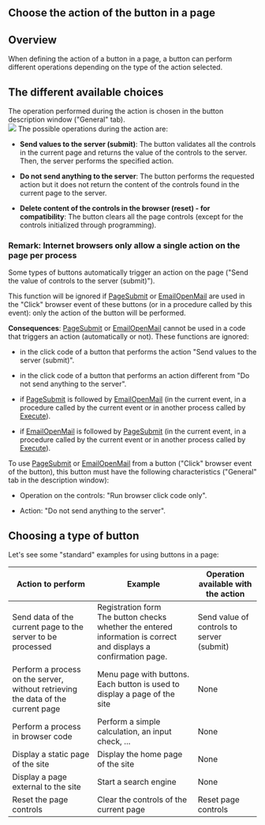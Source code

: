 


## Choose the action of the button in a page
			



<a name="NOTE1"></a>
<a name="NOTE1_1"></a>


## Overview
<a name="overview_ELTTEXTE000189"></a>
When defining the action of a button in a page, a button can perform different operations depending on the type of the action selected.

<a name="NOTE2"></a>
<a name="NOTE2_1"></a>


## The different available choices
<a name="the_different_available_choices_ELTTEXTE000213"></a>
The operation performed during the action is chosen in the button description window ("General" tab).<br>![](https://doc.pcsoft.fr/en-US/images/image.awp?langid=3&name=Btn_operation1.gif)
The possible operations during the action are:

- **Send values to the server (submit)**: 
	The button validates all the controls in the current page and returns the value of the controls to the server. Then, the server performs the specified action.

- **Do not send anything to the server**: 
	The button performs the requested action but it does not return the content of the controls found in the current page to the server.

- **Delete content of the controls in the browser (reset) - for compatibility**:
	The button clears all the page controls (except for the controls initialized through programming).



<a name="NOTE2_2"></a>


### Remark: Internet browsers only allow a single action on the page per process
<a name="remark_internet_browsers_only_allow_single_action_the_page_per_process_ELTPARAGRAPHE000035"></a>

Some types of buttons automatically trigger an action on the page ("Send the value of controls to the server (submit)").

This function will be ignored if [PageSubmit](../WDLang2/3058020.md) or [EmailOpenMail](../WDLang2/3032021.md) are used in the "Click" browser event of these buttons (or in a procedure called by this event): only the action of the button will be performed.

**Consequences**: [PageSubmit](../WDLang2/3058020.md) or [EmailOpenMail](../WDLang2/3032021.md) cannot be used in a code that triggers an action (automatically or not). These functions are ignored:

- in the click code of a button that performs the action "Send values to the server (submit)".

- in the click code of a button that performs an action different from "Do not send anything to the server".

- if [PageSubmit](../WDLang2/3058020.md) is followed by [EmailOpenMail](../WDLang2/3032021.md) (in the current event, in a procedure called by the current event or in another process called by [Execute](../WDLang1/3013041.md)).

- if [EmailOpenMail](../WDLang2/3032021.md) is followed by [PageSubmit](../WDLang2/3058020.md) (in the current event, in a procedure called by the current event or in another process called by [Execute](../WDLang1/3013041.md)).




To use [PageSubmit](../WDLang2/3058020.md) or [EmailOpenMail](../WDLang2/3032021.md) from a button ("Click" browser event of the button), this button must have the following characteristics ("General" tab in the description window):

- Operation on the controls: "Run browser click code only". 

- Action: "Do not send anything to the server".




<a name="NOTE3"></a>
<a name="NOTE3_1"></a>


## Choosing a type of button
<a name="choosing_type_button_ELTTEXTE000243"></a>
Let's see some "standard" examples for using buttons in a page:


| Action to perform | Example | Operation available with the action |
| --- | --- | --- |
| Send data of the current page to the server to be processed | Registration form<br>The button checks whether the entered information is correct and displays a confirmation page. | Send value of controls to server (submit) |
| Perform a process on the server, without retrieving the data of the current page | Menu page with buttons.<br>Each button is used to display a page of the site | None |
| Perform a process in browser code | Perform a simple calculation, an input check, ... | None |
| Display a static page of the site | Display the home page of the site | None |
| Display a page external to the site | Start a search engine | None |
| Reset the page controls | Clear the controls of the current page | Reset page controls |




